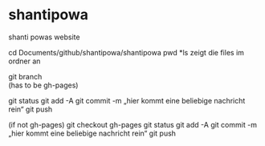 # shantipowa
shanti powas website

cd Documents/github/shantipowa/shantipowa
pwd
*ls zeigt die files im ordner an


git branch               
(has to be gh-pages)

git status
git add -A
git commit -m „hier kommt eine beliebige nachricht rein“
git push


(if not gh-pages)
git checkout gh-pages
git status
git add -A
git commit -m „hier kommt eine beliebige nachricht rein“
git push


